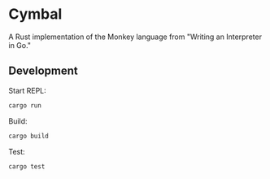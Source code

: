 # Cymbal

A Rust implementation of the Monkey language from "Writing an Interpreter in Go."

## Development

Start REPL:

```sh
cargo run
```

Build:

```sh
cargo build
```

Test:

```sh
cargo test
```
